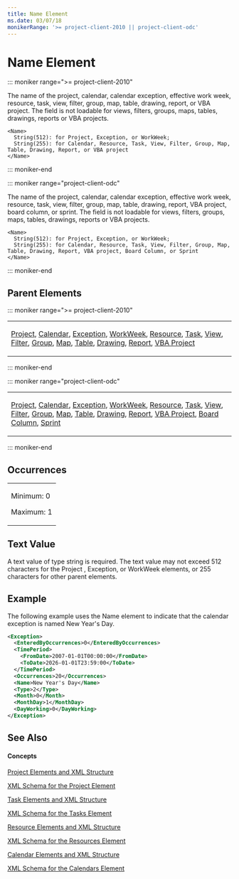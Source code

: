 ```yaml
---
title: Name Element
ms.date: 03/07/18
monikerRange: '>= project-client-2010 || project-client-odc'
---
```


# Name Element

::: moniker range=">= project-client-2010"


The name of the project, calendar, calendar exception, effective work week, resource, task, view, filter, group, map, table, drawing, report, or VBA project. The field is not loadable for views, filters, groups, maps, tables, drawings, reports or VBA projects.

    <Name>
      String(512): for Project, Exception, or WorkWeek; 
      String(255): for Calendar, Resource, Task, View, Filter, Group, Map, Table, Drawing, Report, or VBA project
    </Name>
    
::: moniker-end

::: moniker range="project-client-odc"


The name of the project, calendar, calendar exception, effective work week, resource, task, view, filter, group, map, table, drawing, report, VBA project, board column, or sprint. The field is not loadable for views, filters, groups, maps, tables, drawings, reports or VBA projects.

    <Name>
      String(512): for Project, Exception, or WorkWeek; 
      String(255): for Calendar, Resource, Task, View, Filter, Group, Map, Table, Drawing, Report, VBA project, Board Column, or Sprint
    </Name>
    
::: moniker-end

## Parent Elements


::: moniker range=">= project-client-2010"

<table>
<colgroup>
<col style="width: 100%" />
</colgroup>
<tbody>
<tr class="odd">
<td><p><a href="project-element.md">Project</a>, <a href="calendar-element.md">Calendar</a>, <a href="exception-element.md">Exception</a>, <a href="workweek-element.md">WorkWeek</a>, <a href="resource-element.md">Resource</a>, <a href="task-element.md">Task</a>, <a href="view-element.md">View</a>, <a href="filter-element.md">Filter</a>, <a href="group-element.md">Group</a>,  <a href="map-element.md">Map</a>, <a href="table-element.md">Table</a>, <a href="drawing-element.md">Drawing</a>, <a href="report-element.md">Report</a>, <a href="vbaproject-element.md">VBA Project</a></p></td>
</tr>
</tbody>
</table>

::: moniker-end

::: moniker range="project-client-odc"

<table>
<colgroup>
<col style="width: 100%" />
</colgroup>
<tbody>
<tr class="odd">
<td><p><a href="project-element.md">Project</a>, <a href="calendar-element.md">Calendar</a>, <a href="exception-element.md">Exception</a>, <a href="workweek-element.md">WorkWeek</a>, <a href="resource-element.md">Resource</a>, <a href="task-element.md">Task</a>, <a href="view-element.md">View</a>, <a href="filter-element.md">Filter</a>, <a href="group-element.md">Group</a>,  <a href="map-element.md">Map</a>, <a href="table-element.md">Table</a>, <a href="drawing-element.md">Drawing</a>, <a href="report-element.md">Report</a>, <a href="vbaproject-element.md">VBA Project</a>, <a href="boardcolumn-element.md">Board Column</a>, <a href="sprint-element.md">Sprint</a></p></td>
</tr>
</tbody>
</table>

::: moniker-end



## Occurrences

<table>
<colgroup>
<col style="width: 100%" />
</colgroup>
<tbody>
<tr class="odd">
<td><p>Minimum: 0</p>
<p>Maximum: 1</p></td>
</tr>
</tbody>
</table>

## Text Value

A text value of type string is required. The text value may not exceed 512 characters for the Project , Exception, or WorkWeek elements, or 255 characters for other parent elements.

## Example

The following example uses the Name element to indicate that the calendar exception is named New Year's Day.

``` xml
<Exception>
  <EnteredByOccurrences>0</EnteredByOccurrences>
  <TimePeriod>
    <FromDate>2007-01-01T00:00:00</FromDate>
    <ToDate>2026-01-01T23:59:00</ToDate>
  </TimePeriod>
  <Occurrences>20</Occurrences>
  <Name>New Year's Day</Name>
  <Type>2</Type>
  <Month>0</Month>
  <MonthDay>1</MonthDay>
  <DayWorking>0</DayWorking>
</Exception>
```

## See Also

#### Concepts

[Project Elements and XML Structure](project-elements-and-xml-structure.md)

[XML Schema for the Project Element](xml-schema-for-the-project-element.md)

[Task Elements and XML Structure](task-elements-and-xml-structure.md)

[XML Schema for the Tasks Element](xml-schema-for-the-tasks-element.md)

[Resource Elements and XML Structure](resource-elements-and-xml-structure.md)

[XML Schema for the Resources Element](xml-schema-for-the-resources-element.md)

[Calendar Elements and XML Structure](calendar-elements-and-xml-structure.md)

[XML Schema for the Calendars Element](xml-schema-for-the-calendars-element.md)

